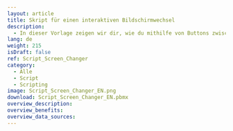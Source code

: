```yaml
---
layout: article
title: Skript für einen interaktiven Bildschirmwechsel
description: 
  - In dieser Vorlage zeigen wir dir, wie du mithilfe von Buttons zwischen mehreren Bildschirmen hin und her wechseln kannst.
lang: de
weight: 215
isDraft: false
ref: Script_Screen_Changer
category:
  - Alle
  - Script
  - Scripting
image: Script_Screen_Changer_EN.png
download: Script_Screen_Changer_EN.pbmx
overview_description:
overview_benefits:
overview_data_sources:
---
```


